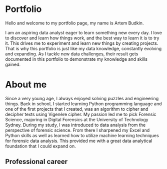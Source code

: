 # Portfolio

Hello and welcome to my portfolio page, my name is Artem Budkin.

I am an aspiring data analyst eager to learn something new every day. I love to discover and learn how things work, and the best way to learn it is to try it. This drives me to experiment and learn new things by creating projects. That is why this portfolio is just like my data knowledge, constantly evolving and expanding. As I tackle new data challenges, their result gets documented in this portfolio to demonstrate my knowledge and skills gained.

# About me

Since a very young age, I always enjoyed solving puzzles and engineering things. Back in school, I started learning Python programming language and one of the first projects that I created, was an algorithm to cipher and decipher texts using Vigenère cipher.
My passion led me to pick Forensic Science, majoring in Digital Forensics at the University of Technology Sydney. During my study, I was introduced to data analysis from the perspective of forensic science. From there I sharpened my Excel and Python skills  as well as learned how to utilize machine learning techniques for forensic data analysis. This provided me with a great data analytical foundation that I could expand on.

## Professional career


